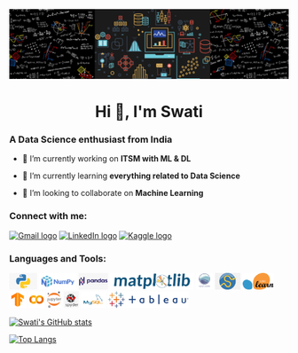 <img src="https://raw.githubusercontent.com/Swati5140/Swati5140/master/images/git_banner.png" />

<h1 align="center">Hi 👋, I'm Swati</h1>
<h3 align="left">A Data Science enthusiast from India</h3>

- 🔭 I’m currently working on **ITSM with ML & DL**

- 🌱 I’m currently learning **everything related to Data Science**

- 👯 I’m looking to collaborate on **Machine Learning**


### Connect with me:

[<img src="https://img.shields.io/badge/Gmail-282C34?logo=gmail&logoColor=D14836" alt="Gmail logo" title="Gmail" height="25" />](mailto:iamswatisachan@gmail.com)
[<img src="https://img.shields.io/badge/LinkedIn-282C34?logo=linkedin&logoColor=0077B5" alt="LinkedIn logo" title="LinkedIn" height="25" />](https://linkedin.com/in/swatisachan)
[<img src="https://img.shields.io/badge/Kaggle-282C34?logo=kaggle&logoColor=0077B5" alt="Kaggle logo" title="Kaggle" height="25" />](https://kaggle.com/Swati5140)

### Languages and Tools:

<code><img height="30" src="https://raw.githubusercontent.com/Swati5140/Swati5140/master/icons/python.png"></code>
<code><img height="30" src="https://raw.githubusercontent.com/Swati5140/Swati5140/master/icons/numpy.png"></code>
<code><img height="30" src="https://raw.githubusercontent.com/Swati5140/Swati5140/master/icons/pandas.png"></code>
<code><img height="30" src="https://raw.githubusercontent.com/Swati5140/Swati5140/master/icons/matplotlib.png"></code>
<code><img height="30" src="https://raw.githubusercontent.com/Swati5140/Swati5140/master/icons/seaborn.png"></code>
<code><img height="30" src="https://raw.githubusercontent.com/Swati5140/Swati5140/master/icons/scipy.png"></code>
<code><img height="30" src="https://raw.githubusercontent.com/Swati5140/Swati5140/master/icons/sklearn.png"></code>
<code><img height="30" src="https://raw.githubusercontent.com/Swati5140/Swati5140/master/icons/tensorflow.png"></code>
<code><img height="30" src="https://raw.githubusercontent.com/Swati5140/Swati5140/master/icons/colab.png"></code>
<code><img height="30" src="https://raw.githubusercontent.com/Swati5140/Swati5140/master/icons/jupyter.png"></code>
<code><img height="30" src="https://raw.githubusercontent.com/Swati5140/Swati5140/master/icons/spyder.png"></code>
<code><img height="30" src="https://raw.githubusercontent.com/Swati5140/Swati5140/master/icons/mysql.png"></code>
<code><img height="30" src="https://raw.githubusercontent.com/Swati5140/Swati5140/master/icons/tableau.png"></code>



[![Swati's GitHub stats](https://github-readme-stats.vercel.app/api?username=Swati5140&show_icons=true&theme=dracula)](https://github.com/Swati5140/Swati5140)

[![Top Langs](https://github-readme-stats.vercel.app/api/top-langs/?username=Swati5140&layout=compact)](https://github.com/Swati5140/Swati5140)

